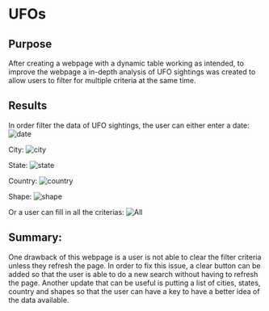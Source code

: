 # UFOs
## Purpose

After creating a webpage with a dynamic table working as intended, to improve the webpage a in-depth analysis of UFO sightings was created to allow users to filter for multiple criteria at the same time.

## Results
In order filter the data of UFO sightings, the user can either enter a date: 
![date](https://user-images.githubusercontent.com/85198012/185475688-e33b2a76-1239-4e21-9d8a-c3779e1fccc0.png)

City:
![city](https://user-images.githubusercontent.com/85198012/185475717-f8a3e65e-2fdd-4c88-aecc-b339665e1c2b.png)

State:
![state](https://user-images.githubusercontent.com/85198012/185475734-c25302b9-a450-43d5-b4a8-e989b1d5d310.png)

Country:
![country](https://user-images.githubusercontent.com/85198012/185475740-39ab4913-363c-41cb-949b-e694939bac2c.png)

Shape:
![shape](https://user-images.githubusercontent.com/85198012/185475763-bfa5bca3-1ce7-4c68-ac5d-81f4183392fa.png)
 
Or a user can fill in all the criterias:
![All](https://user-images.githubusercontent.com/85198012/185476457-fe5644ce-3171-4f76-927b-9a20609e92a9.png)

## Summary:

One drawback of this webpage is a user is not able to clear the filter criteria unless they refresh the page. In order to fix this issue, a clear button can be added so that the user is able to do a new search without having to refresh the page. Another update that can be useful is putting a list of cities, states, country and shapes so that the user can have a key to have a better idea of the data available.
